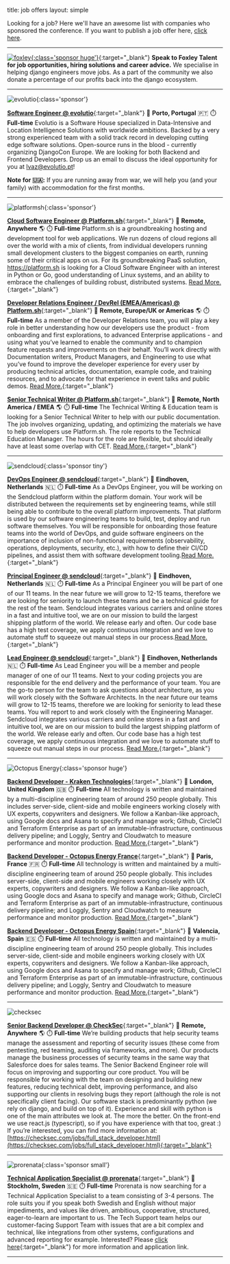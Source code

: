 title: job offers
layout: simple

Looking for a job? Here we'll have an awesome list with companies who sponsored the conference. If you want to publish a job offer here, [click here](/sponsors/sponsorship/).

<hr/>

[![foxley](/static/images/sponsors/foxley.png){:class='sponsor huge'}](https://www.foxleytalent.com/){:target="_blank"}
**Speak to Foxley Talent for job opportunities, hiring solutions and career advice.** We specialise in helping django engineers move jobs. As a part of the community we also donate a percentage of our profits back into the django ecosystem.

<hr/>

![evolutio](/static/images/sponsors/evolutio.png){:class='sponsor'}

[**Software Engineer @ evolutio**](https://evolutio.pt/){:target="_blank"} 
📍 **Porto, Portugal** 🇵🇹
⏱️ **Full-time**
Evolutio is a Software House specialized in Data-Intensive and Location Intelligence Solutions with worldwide ambitions. Backed by a very strong experienced team with a solid track record in developing cutting edge software solutions. Open-source runs in the blood - currently organizing DjangoCon Europe. We are looking for both Backend and Frontend Developers.
 Drop us an email to discuss the ideal opportunity for you at [lvaz@evolutio.pt](mailto:lvaz@evolutio.pt)!
 
**Note for 🇺🇦:** If you are running away from war, we will help you (and your family) with accommodation for the first months.

<hr/>

![platformsh](/static/images/sponsors/platformsh.png){:class='sponsor'}

[**Cloud Software Engineer @ Platform.sh**](https://grnh.se/8d57e3db2us){:target="_blank"}
📍 **Remote, Anywhere** 🌎
⏱️ **Full-time**
Platform.sh is a groundbreaking hosting and development tool for web applications. We run dozens of cloud regions all over the world with a mix of clients, from individual developers running small development clusters to the biggest companies on earth, running some of their critical apps on us.
For its groundbreaking PaaS solution, https://platform.sh is looking for a Cloud Software Engineer with an interest in Python or Go, good understanding of Linux systems, and an ability to embrace the challenges of building robust, distributed systems. [Read More.](https://grnh.se/8d57e3db2us){:target="_blank"}

[**Developer Relations Engineer / DevRel (EMEA/Americas) @ Platform.sh**](https://grnh.se/b16d68922us){:target="_blank"}
📍 **Remote, Europe/UK or Americas** 🌎
⏱️ **Full-time**
As a member of the Developer Relations team, you will play a key role in better understanding how our developers use the product - from onboarding and first explorations, to advanced Enterprise applications - and using what you’ve learned to enable the community and to champion feature requests and improvements on their behalf.
You’ll work directly with Documentation writers, Product Managers, and Engineering to use what you’ve found to improve the developer experience for every user by producing technical articles, documentation, example code, and training resources, and to advocate for that experience in event talks and public demos. [Read More.](https://grnh.se/b16d68922us){:target="_blank"}

[**Senior Technical Writer @ Platform.sh**](https://grnh.se/93b6134a2us){:target="_blank"}
📍 **Remote, North America / EMEA** 🌎
⏱️ **Full-time**
The Technical Writing & Education team is looking for a Senior Technical Writer to help with our public documentation. The job involves organizing, updating, and optimizing the materials we have to help developers use Platform.sh. The role reports to the Technical Education Manager.
The hours for the role are flexible, but should ideally have at least some overlap with CET. [Read More.](https://grnh.se/93b6134a2us){:target="_blank"}

<hr/>

![sendcloud](/static/images/sponsors/sendcloud.png){:class='sponsor tiny'}  

[**DevOps Engineer @ sendcloud**](https://grnh.se/d0eb1e442us){:target="_blank"} 
📍 **Eindhoven, Netherlands** 🇳🇱
⏱️ **Full-time**
As a DevOps Engineer, you will be working on the Sendcloud platform within the platform domain. Your work will be distributed between the requirements set by engineering teams, while still being able to contribute to the overall platform improvements. That platform is used by our software engineering teams to build, test, deploy and run software themselves. You will be responsible for onboarding those feature teams into the world of DevOps, and guide software engineers on the importance of inclusion of non-functional requirements (observability, operations, deployments, security, etc.), with how to define their CI/CD pipelines, and assist them with software development tooling.[Read More.](https://grnh.se/d0eb1e442us){:target="_blank"} 

[**Principal Engineer @ sendcloud**](https://grnh.se/ccee9d8e2us){:target="_blank"} 
📍 **Eindhoven, Netherlands** 🇳🇱
⏱️ **Full-time**
As a Principal Engineer you will be part of one of our 11 teams. In the near future we will grow to 12-15 teams, therefore we are looking for seniority to launch these teams and be a technical guide for the rest of the team. Sendcloud integrates various carriers and online stores in a fast and intuitive tool, we are on our mission to build the largest shipping platform of the world. We release early and often. Our code base has a high test coverage, we apply continuous integration and we love to automate stuff to squeeze out manual steps in our process.[Read More.](https://grnh.se/ccee9d8e2us){:target="_blank"} 

[**Lead Engineer @ sendcloud**](https://grnh.se/4619f5312us){:target="_blank"} 
📍 **Eindhoven, Netherlands** 🇳🇱
⏱️ **Full-time**
As Lead Engineer you will be a member and people manager of one of our 11 teams. Next to your coding projects you are responsible for the end delivery and the performance of your  team. You are the go-to person for the team to ask questions about architecture, as you will work closely with the Software Architects. In the near future our teams will grow to 12-15 teams, therefore we are looking for seniority to lead these teams. You will report to and work closely with the Engineering Manager. Sendcloud integrates various carriers and online stores in a fast and intuitive tool, we are on our mission to build the largest shipping platform of the world. We release early and often. Our code base has a high test coverage, we apply continuous integration and we love to automate stuff to squeeze out manual steps in our process. [Read More.](https://grnh.se/4619f5312us){:target="_blank"} 

<hr/>

![Octopus Energy](/static/images/sponsors/octopus.png){:class='sponsor huge'} 

[**Backend Developer - Kraken Technologies**](https://jobs.lever.co/octoenergy/37eeec91-cec2-40e3-9b5e-808971f5d790){:target="_blank"} 
📍 **London, United Kingdom** 🇬🇧
⏱️ **Full-time**
All technology is written and maintained by a multi-discipline engineering team of around 250 people globally. This includes server-side, client-side and mobile engineers working closely with UX experts, copywriters and designers.
We follow a Kanban-like approach, using Google docs and Asana to specify and manage work; Github, CircleCI and Terraform Enterprise as part of an immutable-infrastructure, continuous delivery pipeline; and Loggly, Sentry and Cloudwatch to measure performance and monitor production. [Read More.](https://jobs.lever.co/octoenergy/37eeec91-cec2-40e3-9b5e-808971f5d790){:target="_blank"} 

[**Backend Developer - Octopus Energy France**](https://jobs.lever.co/octoenergy/2e77f196-3f3e-4808-bb60-0562ce0f7b2d){:target="_blank"} 
📍 **Paris, France** 🇫🇷
⏱️ **Full-time**
All technology is written and maintained by a multi-discipline engineering team of around 250 people globally. This includes server-side, client-side and mobile engineers working closely with UX experts, copywriters and designers.
We follow a Kanban-like approach, using Google docs and Asana to specify and manage work; Github, CircleCI and Terraform Enterprise as part of an immutable-infrastructure, continuous delivery pipeline; and Loggly, Sentry and Cloudwatch to measure performance and monitor production. [Read More.](https://jobs.lever.co/octoenergy/2e77f196-3f3e-4808-bb60-0562ce0f7b2d){:target="_blank"} 

[**Backend Developer - Octopus Energy Spain**](https://jobs.lever.co/octoenergy/05efc370-6242-46e6-a813-222755c5019a){:target="_blank"} 
📍 **Valencia, Spain** 🇪🇸
⏱️ **Full-time**
All technology is written and maintained by a multi-discipline engineering team of around 250 people globally. This includes server-side, client-side and mobile engineers working closely with UX experts, copywriters and designers.
We follow a Kanban-like approach, using Google docs and Asana to specify and manage work; Github, CircleCI and Terraform Enterprise as part of an immutable-infrastructure, continuous delivery pipeline; and Loggly, Sentry and Cloudwatch to measure performance and monitor production. [Read More.](https://jobs.lever.co/octoenergy/05efc370-6242-46e6-a813-222755c5019a){:target="_blank"} 

<hr/>

![checksec](/static/images/sponsors/checksec.png)

[**Senior Backend Developer @ CheckSec**](https://checksec.com/jobs/full_stack_developer.html){:target="_blank"}
📍 **Remote, Anywhere** 🌎
⏱️ **Full-time**
We’re building products that help security teams manage the assessment and reporting of security issues (these come from pentesting, red teaming, auditing via frameworks, and more). Our products manage the business processes of security teams in the same way that Salesforce does for sales teams. 
The Senior Backend Engineer role will focus on improving and supporting our core product. You will be responsible for working with the team on designing and building new features, reducing technical debt, improving performance, and also supporting our clients in resolving bugs they report (although the role is not specifically client facing). Our software stack is predominantly python (we rely on django, and build on top of it). Experience and skill with python is one of the main attributes we look at. The more the better. On the front-end we use react.js (typescript), so if you have experience with that too, great :) 
If you’re interested, you can find more information at: [https://checksec.com/jobs/full_stack_developer.html](https://checksec.com/jobs/full_stack_developer.html){:target="_blank"}

<hr/>

![prorenata](/static/images/sponsors/prorenata.png){:class='sponsor small'}

[**Technical Application Specialist @ prorenata**](https://emp.jobylon.com/jobs/134239-prorenata-ab-teknisk-systemspecialist/){:target="_blank"} 
📍 **Stockholm, Sweden** 🇸🇪
⏱️ **Full-time**
Prorenata is now searching for a Technical Application Specialist to a team consisting of 3-4 persons. The role suits you if you speak both Swedish and English without major impediments, and values like driven, ambitious, cooperative, structured, eager-to-learn are important to us. The Tech Support team helps our customer-facing Support Team with issues that are a bit complex and technical, like integrations from other systems, configurations and advanced reporting for example. Interested? Please [click here](https://emp.jobylon.com/jobs/134239-prorenata-ab-teknisk-systemspecialist/){:target="_blank"}  for more information and application link.

<hr/>
